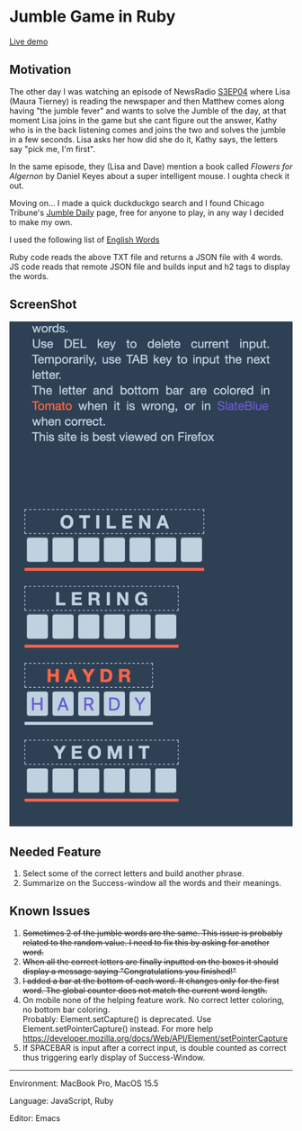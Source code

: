 # Jumble Game in Ruby

[Live demo](https://ndlopez.github.io/jumble_game/)

## Motivation
The other day I was watching an episode of NewsRadio [S3EP04](https://youtu.be/gozYnV5bxL0) where Lisa (Maura Tierney) is reading the newspaper and then Matthew comes along having "the jumble fever" and wants to solve the Jumble of the day, at that moment Lisa joins in the game but she cant figure out the answer, Kathy who is in the back listening comes and joins the two and solves the jumble in a few seconds. Lisa asks her how did she do it, Kathy says, the letters say "pick me, I'm first".

In the same episode, they (Lisa and Dave) mention a book called <em>Flowers for Algernon</em> by Daniel Keyes about a super intelligent mouse. I oughta check it out.

Moving on... I made a quick duckduckgo search and I found Chicago Tribune's [Jumble Daily](https://fun.chicagotribune.com/game/tca-jumble-daily) page, free for anyone to play, in any way I decided to make my own.

I used the following list of [English Words](https://svnweb.freebsd.org/csrg/share/dict/words?view=log)

Ruby code reads the above TXT file and returns a JSON file with 4 words. JS code reads that remote JSON file and builds input and h2 tags to display the words.

## ScreenShot
![Mobile View](data/jumble_game_20220528.png)

## Needed Feature
1. Select some of the correct letters and build another phrase.
2. Summarize on the Success-window all the words and their meanings.

## Known Issues
1. ~~Sometimes 2 of the jumble words are the same. This issue is probably related to the random value. I need to fix this by asking for another word.~~
2. ~~When all the correct letters are finally inputted on the boxes it should display a message saying "Congratulations you finished!"~~
3. ~~I added a bar at the bottom of each word. It changes only for the first word. The global counter does not match the current word length.~~
4. On mobile none of the helping feature work. No correct letter coloring, no bottom bar coloring.<br>Probably: Element.setCapture() is deprecated. Use Element.setPointerCapture() instead. For more help https://developer.mozilla.org/docs/Web/API/Element/setPointerCapture
5. If SPACEBAR is input after a correct input, is double counted as correct thus triggering early display of Success-Window.

---
Environment: MacBook Pro, MacOS 15.5

Language: JavaScript, Ruby

Editor: Emacs

